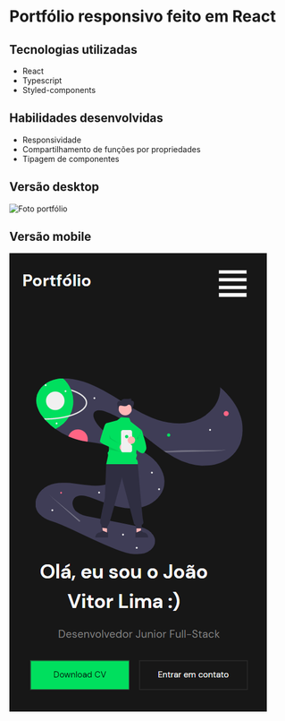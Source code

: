 # Portfólio responsivo feito em React

## Tecnologias utilizadas
- React
- Typescript
- Styled-components

## Habilidades desenvolvidas
- Responsividade 
- Compartilhamento de funções por propriedades
- Tipagem de componentes

## Versão desktop
![Foto portfólio](./foto_portifolio.png)

## Versão mobile
![Foto portfólio](./mobile.png)

